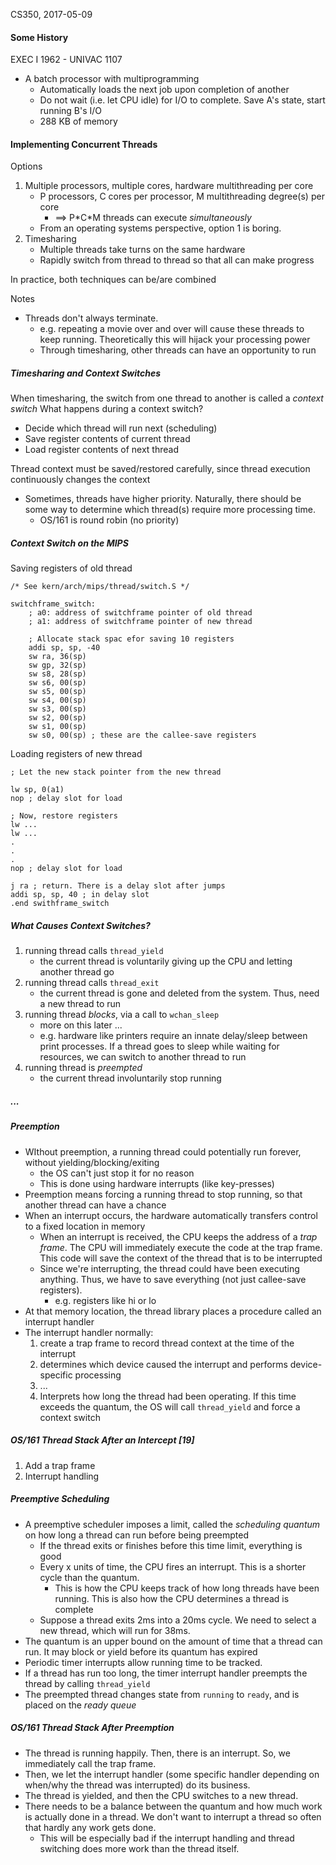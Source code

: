 CS350, 2017-05-09


#### Some History

EXEC I
1962 - UNIVAC 1107

* A batch processor with multiprogramming
	* Automatically loads the next job upon completion of another
	* Do not wait (i.e. let CPU idle) for I/O to complete. Save A's state, start running B's I/O
	* 288 KB of memory


#### Implementing Concurrent Threads

Options

1. Multiple processors, multiple cores, hardware multithreading per core
    * P processors, C cores per processor, M multithreading degree(s) per core
        * ==> P\*C\*M threads can execute *simultaneously*
    * From an operating systems perspective, option 1 is boring.
2. Timesharing
    * Multiple threads take turns on the same hardware
    * Rapidly switch from thread to thread so that all can make progress

In practice, both techniques can be/are combined

Notes

* Threads don't always terminate.
    - e.g. repeating a movie over and over will cause these threads to keep running. Theoretically this will hijack your processing power
    - Through timesharing, other threads can have an opportunity to run

##### Timesharing and Context Switches

When timesharing, the switch from one thread to another is called a *context switch*
What happens during a context switch?

* Decide which thread will run next (scheduling)
* Save register contents of current thread
* Load register contents of next thread 

Thread context must be saved/restored carefully, since thread execution continuously changes the context

* Sometimes, threads have higher priority. Naturally, there should be some way to determine which thread(s) require more processing time.
    - OS/161 is round robin (no priority)

##### Context Switch on the MIPS

Saving registers of old thread
```
/* See kern/arch/mips/thread/switch.S */

switchframe_switch:
    ; a0: address of switchframe pointer of old thread
    ; a1: address of switchframe pointer of new thread

    ; Allocate stack spac efor saving 10 registers
    addi sp, sp, -40
    sw ra, 36(sp)
    sw gp, 32(sp)
    sw s8, 28(sp)
    sw s6, 00(sp)
    sw s5, 00(sp)
    sw s4, 00(sp)
    sw s3, 00(sp)
    sw s2, 00(sp)
    sw s1, 00(sp)
    sw s0, 00(sp) ; these are the callee-save registers
``` 

Loading registers of new thread
```
; Let the new stack pointer from the new thread

lw sp, 0(a1)
nop ; delay slot for load

; Now, restore registers
lw ...
lw ...
.
.
.
nop ; delay slot for load

j ra ; return. There is a delay slot after jumps
addi sp, sp, 40 ; in delay slot
.end swithframe_switch
```

##### What Causes Context Switches?

1. running thread calls `thread_yield`
    * the current thread is voluntarily giving up the CPU and letting another thread go
2. running thread calls `thread_exit`
    * the current thread is gone and deleted from the system. Thus, need a new thread to run
3. running thread *blocks*, via a call to `wchan_sleep`
    * more on this later ...
    * e.g. hardware like printers require an innate delay/sleep between print processes. If a thread goes to sleep while waiting for resources, we can switch to another thread to run
4. running thread is *preempted*
    * the current thread involuntarily stop running

##### ...

##### Preemption

* WIthout preemption, a running thread could potentially run forever, without yielding/blocking/exiting
    * the OS can't just stop it for no reason
    * This is done using hardware interrupts (like key-presses) 
* Preemption means forcing a running thread to stop running, so that another thread can have a chance
* When an interrupt occurs, the hardware automatically transfers control to a fixed location in memory
    * When an interrupt is received, the CPU keeps the address of a *trap frame*. The CPU will immediately execute the code at the trap frame. This code will save the context of the thread that is to be interrupted
    * Since we're interrupting, the thread could have been executing anything. Thus, we have to save everything (not just callee-save registers).
        - e.g. registers like hi or lo
* At that memory location, the thread library places a procedure called an interrupt handler
* The interrupt handler normally:
    1. create a trap frame to record thread context at the time of the interrupt
    2. determines which device caused the interrupt and performs device-specific processing
    3. ...
    4. Interprets how long the thread had been operating. If this time exceeds the quantum, the OS will call `thread_yield` and force a context switch

##### OS/161 Thread Stack After an Intercept [19]

1. Add a trap frame
2. Interrupt handling

##### Preemptive Scheduling

* A preemptive scheduler imposes a limit, called the *scheduling quantum* on how long a thread can run before being preempted
    * If the thread exits or finishes before this time limit, everything is good
    * Every x units of time, the CPU fires an interrupt. This is a shorter cycle than the quantum.
        - This is how the CPU keeps track of how long threads have been running. This is also how the CPU determines a thread is complete
    * Suppose a thread exits 2ms into a 20ms cycle. We need to select a new thread, which will run for 38ms.
* The quantum is an upper bound on the amount of time that a thread can run. It may block or yield before its quantum has expired
* Periodic timer interrupts allow running time to be tracked.
* If a thread has run too long, the timer interrupt handler preempts the thread by calling `thread_yield`
* The preempted thread changes state from `running` to `ready`, and is placed on the *ready queue*

##### OS/161 Thread Stack After Preemption

* The thread is running happily. Then, there is an interrupt. So, we immediately call the trap frame.
* Then, we let the interrupt handler (some specific handler depending on when/why the thread was interrupted) do its business.
* The thread is yielded, and then the CPU switches to a new thread.
* There needs to be a balance between the quantum and how much work is actually done in a thread. We don't want to interrupt a thread so often that hardly any work gets done.
    - This will be especially bad if the interrupt handling and thread switching does more work than the thread itself.
